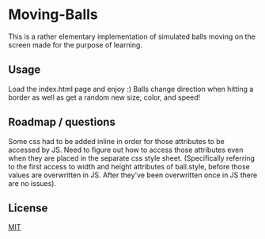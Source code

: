 # Moving-Balls

This is a rather elementary implementation of simulated balls moving on the screen made for the purpose of learning.

## Usage

Load the index.html page and enjoy :)
Balls change direction when hitting a border as well as get a random new size, color, and speed!

## Roadmap / questions

Some css had to be added inline in order for those attributes to be accessed by JS. Need to figure out how to access those attributes even when they are placed in the separate css style sheet. (Specifically referring to the first access to width and height attributes of ball.style, before those values are overwritten in JS. After they've been overwritten once in JS there are no issues).

## License

[MIT](https://choosealicense.com/licenses/mit/)

